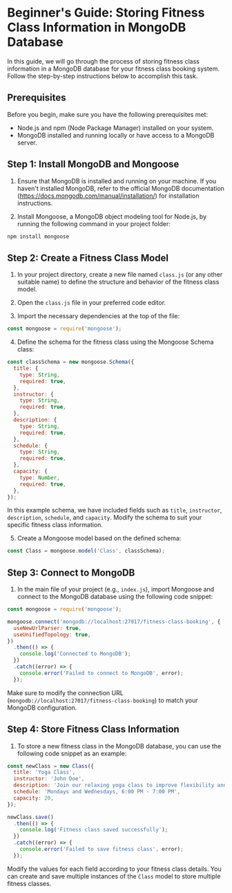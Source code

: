 # Beginner's Guide: Storing Fitness Class Information in MongoDB Database

In this guide, we will go through the process of storing fitness class information in a MongoDB database for your fitness class booking system. Follow the step-by-step instructions below to accomplish this task.

## Prerequisites
Before you begin, make sure you have the following prerequisites met:
- Node.js and npm (Node Package Manager) installed on your system.
- MongoDB installed and running locally or have access to a MongoDB server.

## Step 1: Install MongoDB and Mongoose
1. Ensure that MongoDB is installed and running on your machine. If you haven't installed MongoDB, refer to the official MongoDB documentation (https://docs.mongodb.com/manual/installation/) for installation instructions.

2. Install Mongoose, a MongoDB object modeling tool for Node.js, by running the following command in your project folder:
```bash
npm install mongoose
```

## Step 2: Create a Fitness Class Model
1. In your project directory, create a new file named `class.js` (or any other suitable name) to define the structure and behavior of the fitness class model.

2. Open the `class.js` file in your preferred code editor.

3. Import the necessary dependencies at the top of the file:
```javascript
const mongoose = require('mongoose');
```

4. Define the schema for the fitness class using the Mongoose Schema class:
```javascript
const classSchema = new mongoose.Schema({
  title: {
    type: String,
    required: true,
  },
  instructor: {
    type: String,
    required: true,
  },
  description: {
    type: String,
    required: true,
  },
  schedule: {
    type: String,
    required: true,
  },
  capacity: {
    type: Number,
    required: true,
  },
});
```
   In this example schema, we have included fields such as `title`, `instructor`, `description`, `schedule`, and `capacity`. Modify the schema to suit your specific fitness class information.

5. Create a Mongoose model based on the defined schema:
```javascript
const Class = mongoose.model('Class', classSchema);
```

## Step 3: Connect to MongoDB
1. In the main file of your project (e.g., `index.js`), import Mongoose and connect to the MongoDB database using the following code snippet:
```javascript
const mongoose = require('mongoose');

mongoose.connect('mongodb://localhost:27017/fitness-class-booking', {
  useNewUrlParser: true,
  useUnifiedTopology: true,
})
  .then(() => {
    console.log('Connected to MongoDB');
  })
  .catch((error) => {
    console.error('Failed to connect to MongoDB', error);
  });
```
   Make sure to modify the connection URL (`mongodb://localhost:27017/fitness-class-booking`) to match your MongoDB configuration.

## Step 4: Store Fitness Class Information
1. To store a new fitness class in the MongoDB database, you can use the following code snippet as an example:
```javascript
const newClass = new Class({
  title: 'Yoga Class',
  instructor: 'John Doe',
  description: 'Join our relaxing yoga class to improve flexibility and reduce stress.',
  schedule: 'Mondays and Wednesdays, 6:00 PM - 7:00 PM',
  capacity: 20,
});

newClass.save()
  .then(() => {
    console.log('Fitness class saved successfully');
  })
  .catch((error) => {
    console.error('Failed to save fitness class', error);
  });
```
   Modify the values for each field according to your fitness class details. You can create and save multiple instances of the `Class` model to store multiple fitness classes.

